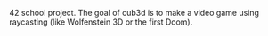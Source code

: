 42 school project.
The goal of cub3d is to make a video game using raycasting (like Wolfenstein 3D or the first Doom).
